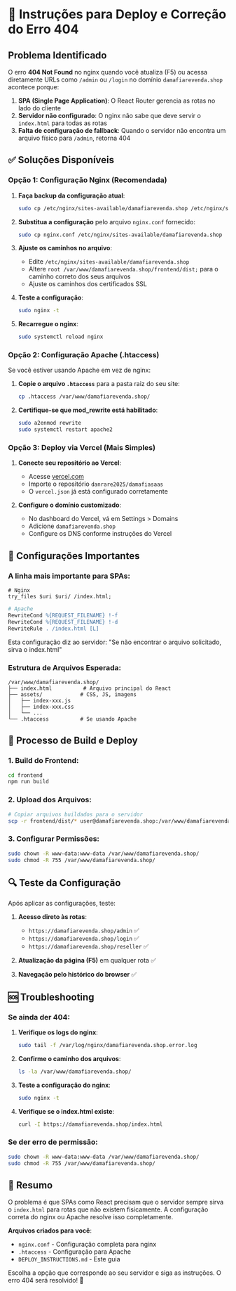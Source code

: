 # 🚀 Instruções para Deploy e Correção do Erro 404

## Problema Identificado
O erro **404 Not Found** no nginx quando você atualiza (F5) ou acessa diretamente URLs como `/admin` ou `/login` no domínio `damafiarevenda.shop` acontece porque:

1. **SPA (Single Page Application)**: O React Router gerencia as rotas no lado do cliente
2. **Servidor não configurado**: O nginx não sabe que deve servir o `index.html` para todas as rotas
3. **Falta de configuração de fallback**: Quando o servidor não encontra um arquivo físico para `/admin`, retorna 404

## ✅ Soluções Disponíveis

### Opção 1: Configuração Nginx (Recomendada)

1. **Faça backup da configuração atual**:
   ```bash
   sudo cp /etc/nginx/sites-available/damafiarevenda.shop /etc/nginx/sites-available/damafiarevenda.shop.backup
   ```

2. **Substitua a configuração** pelo arquivo `nginx.conf` fornecido:
   ```bash
   sudo cp nginx.conf /etc/nginx/sites-available/damafiarevenda.shop
   ```

3. **Ajuste os caminhos no arquivo**:
   - Edite `/etc/nginx/sites-available/damafiarevenda.shop`
   - Altere `root /var/www/damafiarevenda.shop/frontend/dist;` para o caminho correto dos seus arquivos
   - Ajuste os caminhos dos certificados SSL

4. **Teste a configuração**:
   ```bash
   sudo nginx -t
   ```

5. **Recarregue o nginx**:
   ```bash
   sudo systemctl reload nginx
   ```

### Opção 2: Configuração Apache (.htaccess)

Se você estiver usando Apache em vez de nginx:

1. **Copie o arquivo `.htaccess`** para a pasta raiz do seu site:
   ```bash
   cp .htaccess /var/www/damafiarevenda.shop/
   ```

2. **Certifique-se que mod_rewrite está habilitado**:
   ```bash
   sudo a2enmod rewrite
   sudo systemctl restart apache2
   ```

### Opção 3: Deploy via Vercel (Mais Simples)

1. **Conecte seu repositório ao Vercel**:
   - Acesse [vercel.com](https://vercel.com)
   - Importe o repositório `danrare2025/damafiasaas`
   - O `vercel.json` já está configurado corretamente

2. **Configure o domínio customizado**:
   - No dashboard do Vercel, vá em Settings > Domains
   - Adicione `damafiarevenda.shop`
   - Configure os DNS conforme instruções do Vercel

## 🔧 Configurações Importantes

### A linha mais importante para SPAs:
```nginx
# Nginx
try_files $uri $uri/ /index.html;
```

```apache
# Apache
RewriteCond %{REQUEST_FILENAME} !-f
RewriteCond %{REQUEST_FILENAME} !-d
RewriteRule . /index.html [L]
```

Esta configuração diz ao servidor: "Se não encontrar o arquivo solicitado, sirva o index.html"

### Estrutura de Arquivos Esperada:
```
/var/www/damafiarevenda.shop/
├── index.html          # Arquivo principal do React
├── assets/            # CSS, JS, imagens
│   ├── index-xxx.js
│   ├── index-xxx.css
│   └── ...
└── .htaccess          # Se usando Apache
```

## 🚀 Processo de Build e Deploy

### 1. Build do Frontend:
```bash
cd frontend
npm run build
```

### 2. Upload dos Arquivos:
```bash
# Copiar arquivos buildados para o servidor
scp -r frontend/dist/* user@damafiarevenda.shop:/var/www/damafiarevenda.shop/
```

### 3. Configurar Permissões:
```bash
sudo chown -R www-data:www-data /var/www/damafiarevenda.shop/
sudo chmod -R 755 /var/www/damafiarevenda.shop/
```

## 🔍 Teste da Configuração

Após aplicar as configurações, teste:

1. **Acesso direto às rotas**:
   - `https://damafiarevenda.shop/admin` ✅
   - `https://damafiarevenda.shop/login` ✅
   - `https://damafiarevenda.shop/reseller` ✅

2. **Atualização da página (F5)** em qualquer rota ✅

3. **Navegação pelo histórico do browser** ✅

## 🆘 Troubleshooting

### Se ainda der 404:

1. **Verifique os logs do nginx**:
   ```bash
   sudo tail -f /var/log/nginx/damafiarevenda.shop.error.log
   ```

2. **Confirme o caminho dos arquivos**:
   ```bash
   ls -la /var/www/damafiarevenda.shop/
   ```

3. **Teste a configuração do nginx**:
   ```bash
   sudo nginx -t
   ```

4. **Verifique se o index.html existe**:
   ```bash
   curl -I https://damafiarevenda.shop/index.html
   ```

### Se der erro de permissão:
```bash
sudo chown -R www-data:www-data /var/www/damafiarevenda.shop/
sudo chmod -R 755 /var/www/damafiarevenda.shop/
```

## 📝 Resumo

O problema é que SPAs como React precisam que o servidor sempre sirva o `index.html` para rotas que não existem fisicamente. A configuração correta do nginx ou Apache resolve isso completamente.

**Arquivos criados para você**:
- `nginx.conf` - Configuração completa para nginx
- `.htaccess` - Configuração para Apache
- `DEPLOY_INSTRUCTIONS.md` - Este guia

Escolha a opção que corresponde ao seu servidor e siga as instruções. O erro 404 será resolvido! 🎉